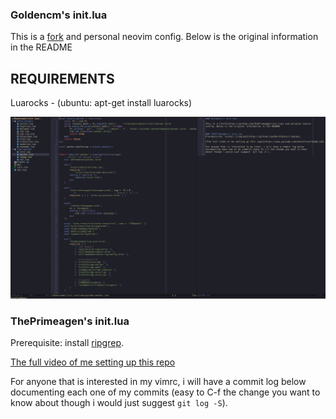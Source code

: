### Goldencm's init.lua

This is a [fork](https://github.com/ThePrimeagen/init.lua) and personal neovim
config. Below is the original information in the README

## REQUIREMENTS
Luarocks - (ubuntu: apt-get install luarocks)

![Neovim Setup screenshot](https://github.com/conorgolden1/init.lua/blob/master/screenshots/Nvim-screenshot.png?raw=true)

### ThePrimeagen's init.lua
Prerequisite: install [ripgrep](https://github.com/BurntSushi/ripgrep).

[The full video of me setting up this repo](https://www.youtube.com/watch?v=w7i4amO_zaE)

For anyone that is interested in my vimrc, i will have a commit log below
documenting each one of my commits (easy to C-f the change you want to know
about though i would just suggest `git log -S`).

